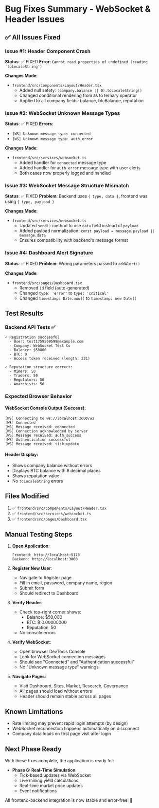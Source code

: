 # Bug Fixes Summary - WebSocket & Header Issues

## ✅ All Issues Fixed

### Issue #1: Header Component Crash
**Status**: ✅ FIXED
**Error**: `Cannot read properties of undefined (reading 'toLocaleString')`

**Changes Made**:
- `frontend/src/components/Layout/Header.tsx`
  - Added null safety: `(company.balance || 0).toLocaleString()`
  - Changed conditional rendering from `&&` to ternary operator
  - Applied to all company fields: balance, btcBalance, reputation

### Issue #2: WebSocket Unknown Message Types
**Status**: ✅ FIXED
**Errors**: 
- `[WS] Unknown message type: connected`
- `[WS] Unknown message type: auth_error`

**Changes Made**:
- `frontend/src/services/websocket.ts`
  - Added handler for `connected` message type
  - Added handler for `auth_error` message type with user alerts
  - Both cases now properly logged and handled

### Issue #3: WebSocket Message Structure Mismatch
**Status**: ✅ FIXED
**Problem**: Backend uses `{ type, data }`, frontend was using `{ type, payload }`

**Changes Made**:
- `frontend/src/services/websocket.ts`
  - Updated `send()` method to use `data` field instead of `payload`
  - Added payload normalization: `const payload = message.payload || message.data`
  - Ensures compatibility with backend's message format

### Issue #4: Dashboard Alert Signature
**Status**: ✅ FIXED
**Problem**: Wrong parameters passed to `addAlert()`

**Changes Made**:
- `frontend/src/pages/Dashboard.tsx`
  - Removed `id` field (auto-generated)
  - Changed `type: 'error'` to `type: 'critical'`
  - Changed `timestamp: Date.now()` to `timestamp: new Date()`

## Test Results

### Backend API Tests ✅
```
✓ Registration successful
  - User: test1759569599@example.com
  - Company: WebSocket Test Co
  - Balance: $50000
  - BTC: 0
  - Access token received (length: 231)
  
✓ Reputation structure correct:
  - Miners: 50
  - Traders: 50
  - Regulators: 50
  - Anarchists: 50
```

### Expected Browser Behavior

#### WebSocket Console Output (Success):
```
[WS] Connecting to ws://localhost:3000/ws
[WS] Connected
[WS] Message received: connected
[WS] Connection acknowledged by server
[WS] Message received: auth_success
[WS] Authentication successful
[WS] Message received: tick:update
```

#### Header Display:
- Shows company balance without errors
- Displays BTC balance with 8 decimal places
- Shows reputation value
- No `toLocaleString` errors

## Files Modified

1. ✅ `frontend/src/components/Layout/Header.tsx`
2. ✅ `frontend/src/services/websocket.ts`
3. ✅ `frontend/src/pages/Dashboard.tsx`

## Manual Testing Steps

1. **Open Application**:
   ```
   Frontend: http://localhost:5173
   Backend: http://localhost:3000
   ```

2. **Register New User**:
   - Navigate to Register page
   - Fill in email, password, company name, region
   - Submit form
   - Should redirect to Dashboard

3. **Verify Header**:
   - Check top-right corner shows:
     - Balance: $50,000
     - BTC: ₿ 0.00000000
     - Reputation: 50
   - No console errors

4. **Verify WebSocket**:
   - Open browser DevTools Console
   - Look for WebSocket connection messages
   - Should see "Connected" and "Authentication successful"
   - No "Unknown message type" warnings

5. **Navigate Pages**:
   - Visit Dashboard, Sites, Market, Research, Governance
   - All pages should load without errors
   - Header should remain stable across all pages

## Known Limitations

- Rate limiting may prevent rapid login attempts (by design)
- WebSocket reconnection happens automatically on disconnect
- Company data loads on first page visit after login

## Next Phase Ready

With these fixes complete, the application is ready for:
- **Phase 6: Real-Time Simulation**
  - Tick-based updates via WebSocket
  - Live mining yield calculations
  - Real-time market price updates
  - Event notifications

All frontend-backend integration is now stable and error-free! 🎉